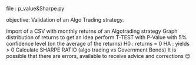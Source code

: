 file : p_value&Sharpe.py

objective: Validation of an Algo Trading strategy.

Import of a CSV with monthly returns of an Algotrading strategy
Graph distribution of returns to get an idea
perform T-TEST with P-Value with 5% confidence level (on the average of the returns) H0 : returns = 0 HA : yields > 0
Calculate SHARPE RATIO (algo trading vs Government Bonds)
It is possible that there are errors, available to receive advice and corrections 😊
